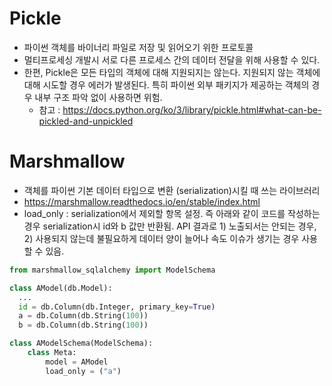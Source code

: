 # Pickle 
- 파이썬 객체를 바이너리 파일로 저장 및 읽어오기 위한 프로토콜
- 멀티프로세싱 개발시 서로 다른 프로세스 간의 데이터 전달을 위해 사용할 수 있다. 
- 한편, Pickle은 모든 타입의 객체에 대해 지원되지는 않는다. 지원되지 않는 객체에 대해 시도할 경우 에러가 발생된다. 특히 파이썬 외부 패키지가 제공하는 객체의 경우 내부 구조 파악 없이 사용하면 위험.
  - 참고 : https://docs.python.org/ko/3/library/pickle.html#what-can-be-pickled-and-unpickled


# Marshmallow
- 객체를 파이썬 기본 데이터 타입으로 변환 (serialization)시킬 때 쓰는 라이브러리 
- https://marshmallow.readthedocs.io/en/stable/index.html
- load_only : serialization에서 제외할 항목 설정. 즉 아래와 같이 코드를 작성하는 경우 serialization시 id와 b 값만 반환됨. API 결과로 1) 노출되서는 안되는 경우, 2) 사용되지 않는데 불필요하게 데이터 양이 늘어나 속도 이슈가 생기는 경우 사용할 수 있음. 
```python
from marshmallow_sqlalchemy import ModelSchema

class AModel(db.Model):
  ...
  id = db.Column(db.Integer, primary_key=True)
  a = db.Column(db.String(100))
  b = db.Column(db.String(100))

class AModelSchema(ModelSchema):
    class Meta:
        model = AModel
        load_only = ("a")
```